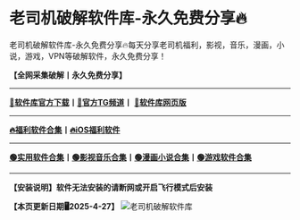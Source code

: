 # 老司机破解软件库-永久免费分享🔥
老司机破解软件库-永久免费分享🔥每天分享老司机福利，影视，音乐，漫画，小说，游戏，VPN等破解软件，永久免费分享！  
  
**【全网采集破解丨永久免费分享】**  
*** 
[**🔗软件库官方下载**](https://xqapp.lanzouo.com/rjkd "悬停显示")**丨**[**🔗官方TG频道**](https://t.me/xiaoqiapp "悬停显示")**丨**    [**🔗软件库网页版**](https://xqapp.lanzouo.com/s/brjk "悬停显示")
***
[**🔥福利软件合集**](https://xqapp.lanzouo.com/b00uyh1dbi "悬停显示")**丨**[**🔥iOS福利软件**](https://yh0r.nsgwzecu.top/?channelCode=IZ60WREA "悬停显示")
***
[**🟢实用软件合集**](https://xqapp.lanzouo.com/b00uyh1cgh "悬停显示")**丨**[**🟢影视音乐合集**](https://xqapp.lanzouo.com/b00uyh1ckb "悬停显示")**丨**[**🟢漫画小说合集**](https://xqapp.lanzouo.com/b00uyh1cne "悬停显示")**丨**[**🟢游戏软件合集**](https://xqapp.lanzouo.com/b00uyh1dah "悬停显示")
*** 
**【安装说明】软件无法安装的请断网或开启飞行模式后安装**
  
**【本页更新日期🖥2025-4-27】**
![老司机破解软件库](https://qqq.gtimg.cn/music/photo_new/T053XD00000vTU3I44nH1C.png "老司机破解软件库")
